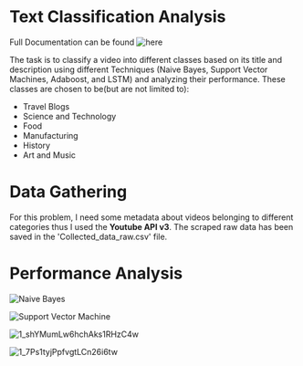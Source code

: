 # Text Classification Analysis

Full Documentation can be found ![here]('https://medium.com/@rohit_agrawal/analyzing-text-classification-techniques-on-youtube-data-84d4775c6417')

The task is to classify a video into different classes based on its title and description using different Techniques (Naive Bayes, Support Vector Machines, Adaboost, and LSTM) and analyzing their performance. These classes are chosen to be(but are not limited to):

- Travel Blogs
- Science and Technology
- Food
- Manufacturing
- History
- Art and Music

# Data Gathering
For this problem, I need some metadata about videos belonging to different categories thus I used the **Youtube API v3**. The scraped raw data has been saved in the 'Collected_data_raw.csv' file.

# Performance Analysis
![Naive Bayes](https://user-images.githubusercontent.com/29514438/57171835-0a344d80-6e36-11e9-9a25-ba1a42791ba0.png)

![Support Vector Machine](https://user-images.githubusercontent.com/29514438/57171839-220bd180-6e36-11e9-9720-148582303bbd.png)

![1_shYMumLw6hchAks1RHzC4w](https://user-images.githubusercontent.com/29514438/57171847-364fce80-6e36-11e9-9bd6-087bf4b6e01e.png)

![1_7Ps1tyjPpfvgtLCn26i6tw](https://user-images.githubusercontent.com/29514438/57171849-410a6380-6e36-11e9-800f-387f31e8b10f.png)
